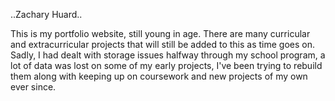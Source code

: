 
..Zachary Huard.. 


This is my portfolio website, still young in age. There are many curricular and extracurricular projects that will still be added to this as time goes on. Sadly, I had dealt with storage issues halfway through my school program, a lot of data was lost on some of my early projects, I've been trying to rebuild them along with keeping up on coursework and new projects of my own ever since.

